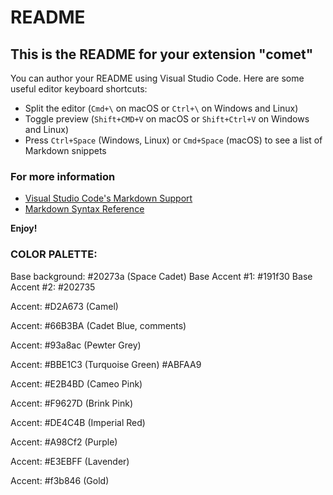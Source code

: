 # README
## This is the README for your extension "comet"
You can author your README using Visual Studio Code.  Here are some useful editor keyboard shortcuts:

* Split the editor (`Cmd+\` on macOS or `Ctrl+\` on Windows and Linux)
* Toggle preview (`Shift+CMD+V` on macOS or `Shift+Ctrl+V` on Windows and Linux)
* Press `Ctrl+Space` (Windows, Linux) or `Cmd+Space` (macOS) to see a list of Markdown snippets

### For more information
* [Visual Studio Code's Markdown Support](http://code.visualstudio.com/docs/languages/markdown)
* [Markdown Syntax Reference](https://help.github.com/articles/markdown-basics/)

**Enjoy!**


### COLOR PALETTE:

Base background: #20273a (Space Cadet)
Base Accent #1: #191f30
Base Accent #2: #202735

Accent: #D2A673 (Camel)

Accent: #66B3BA (Cadet Blue, comments)

Accent: #93a8ac (Pewter Grey)

Accent: #BBE1C3 (Turquoise Green) #ABFAA9

Accent: #E2B4BD (Cameo Pink)

Accent: #F9627D (Brink Pink)

Accent: #DE4C4B (Imperial Red)

Accent: #A98Cf2 (Purple)

Accent: #E3EBFF (Lavender)

Accent: #f3b846 (Gold)

